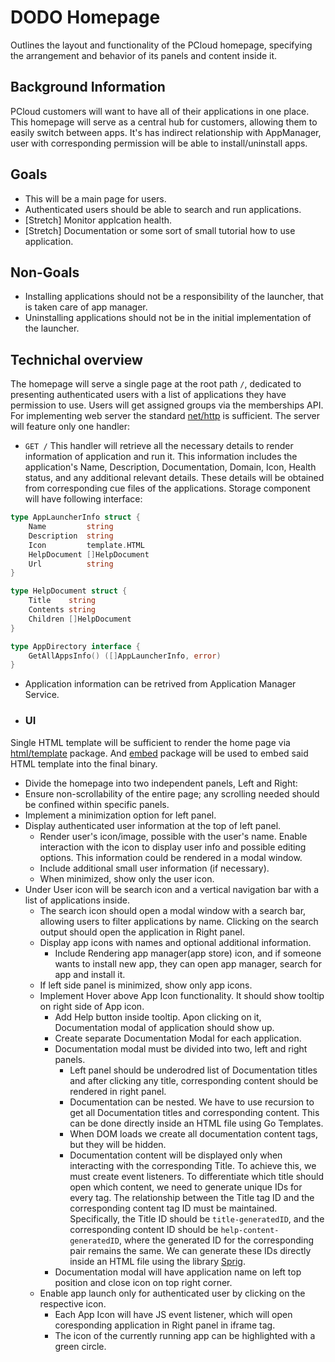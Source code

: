 # DODO Homepage
Outlines the layout and functionality of the PCloud homepage, specifying the arrangement and behavior of its panels and content inside it.

## Background Information
PCloud customers will want to have all of their applications in one place. This homepage will serve as a central hub for customers, allowing them to easily switch between apps. It's has indirect relationship with AppManager, user with corresponding permission will be able to install/uninstall apps.

## Goals
- This will be a main page for users.
- Authenticated users should be able to search and run applications.
- [Stretch] Monitor applcation health.
- [Stretch] Documentation or some sort of small tutorial how to use application.

## Non-Goals
- Installing applications should not be a responsibility of the launcher, that is taken care of app manager. 
- Uninstalling applications should not be in the initial implementation of the launcher.

## Technichal overview
The homepage will serve a single page at the root path `/`, dedicated to presenting authenticated users with a list of applications they have permission to use. Users will get assigned groups via the memberships API. For implementing web server the standard [net/http](https://pkg.go.dev/net/http) is sufficient. The server will feature only one handler:
* `GET /` This handler will retrieve all the necessary details to render information of application and run it. This information includes the application's Name, Description, Documentation, Domain, Icon, Health status, and any additional relevant details. These details will be obtained from corresponding cue files of the applications.
Storage component will have following interface:
```go
type AppLauncherInfo struct {
	Name         string
	Description  string
	Icon         template.HTML
	HelpDocument []HelpDocument
	Url          string
}

type HelpDocument struct {
	Title    string
	Contents string
	Children []HelpDocument
}

type AppDirectory interface {
	GetAllAppsInfo() ([]AppLauncherInfo, error)
}
```
* Application information can be retrived from Application Manager Service.
- ### UI
Single HTML template will be sufficient to render the home page via [html/template](https://pkg.go.dev/html/template) package. And [embed](https://pkg.go.dev/embed) package will be used to embed said HTML template into the final binary.

- Divide the homepage into two independent panels, Left and Right:
- Ensure non-scrollability of the entire page; any scrolling needed should be confined within specific panels.
- Implement a minimization option for left panel.
- Display authenticated user information at the top of left panel.
   - Render user's icon/image, possible with the user's name. Enable interaction with the icon to display user info and possible editing options. This information could be rendered in a modal window.
   - Include additional small user information (if necessary).
   - When minimized, show only the user icon.
- Under User icon will be search icon and a vertical navigation bar with a list of applications inside.
  - The search icon should open a modal window with a search bar, allowing users to filter applications by name. Clicking on the search output should open the application in Right panel.
  - Display app icons with names and optional additional information.
    - Include Rendering app manager(app store) icon, and if someone wants to install new app, they can open app manager, search for app and install it.
  - If left side panel is minimized, show only app icons.
  - Implement Hover above App Icon functionality. It should show tooltip on right side of App icon. 
    - Add Help button inside tooltip. Apon clicking on it, Documentation modal of application should show up.
    - Create separate Documentation Modal for each application.
    - Documentation modal must be divided into two, left and right panels.
      - Left panel should be underodred list of Documentation titles and after clicking any title, corresponding content should be rendered in right panel.
      - Documentation can be nested. We have to use recursion to get all Documentation titles and corresponding content. This can be done directly inside an HTML file using Go Templates.
      - When DOM loads we create all documentation content tags, but they will be hidden.
      - Documentation content will be displayed only when interacting with the corresponding Title. To achieve this, we must create event listeners. To differentiate which title should open which content, we need to generate unique IDs for every tag. The relationship between the Title tag ID and the corresponding content tag ID must be maintained. Specifically, the Title ID should be `title-generatedID`, and the corresponding content ID should be `help-content-generatedID`, where the generated ID for the corresponding pair remains the same. We can generate these IDs directly inside an HTML file using the library [Sprig](https://github.com/Masterminds/sprig).
    - Documentation modal will have application name on left top position and close icon on top right corner.
  - Enable app launch only for authenticated user by clicking on the respective icon.
    - Each App Icon will have JS event listener, which will open coresponding application in Right panel in iframe tag.
    - The icon of the currently running app can be highlighted with a green circle.
